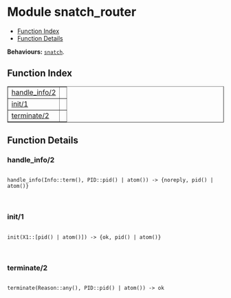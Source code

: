 

# Module snatch_router #
* [Function Index](#index)
* [Function Details](#functions)

__Behaviours:__ [`snatch`](snatch.md).

<a name="index"></a>

## Function Index ##


<table width="100%" border="1" cellspacing="0" cellpadding="2" summary="function index"><tr><td valign="top"><a href="#handle_info-2">handle_info/2</a></td><td></td></tr><tr><td valign="top"><a href="#init-1">init/1</a></td><td></td></tr><tr><td valign="top"><a href="#terminate-2">terminate/2</a></td><td></td></tr></table>


<a name="functions"></a>

## Function Details ##

<a name="handle_info-2"></a>

### handle_info/2 ###

<pre><code>
handle_info(Info::term(), PID::pid() | atom()) -&gt; {noreply, pid() | atom()}
</code></pre>
<br />

<a name="init-1"></a>

### init/1 ###

<pre><code>
init(X1::[pid() | atom()]) -&gt; {ok, pid() | atom()}
</code></pre>
<br />

<a name="terminate-2"></a>

### terminate/2 ###

<pre><code>
terminate(Reason::any(), PID::pid() | atom()) -&gt; ok
</code></pre>
<br />

